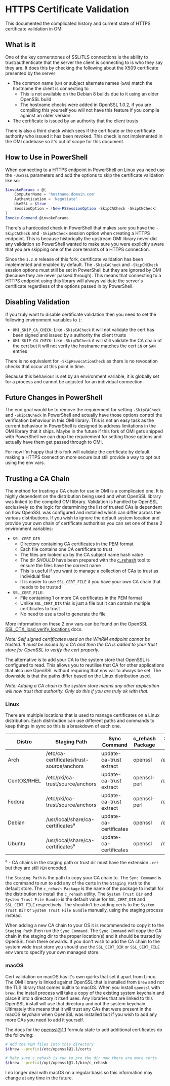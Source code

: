 # HTTPS Certificate Validation

This documented the complicated history and current state of HTTPS certificate validation in OMI

## What is it

One of the key cornerstones of SSL/TLS connections is the ability to trust/authenticate that the server the client is connecting to is who they say they are.
It does this by checking the following about the X509 certificate presented by the server

+ The common name (`CN`) or subject alternate names (`SAN`) match the hostname the client is connecting to
  + This is not available on the Debian 8 builds due to it using an older OpenSSL build
  + The hostname checks were added in OpenSSL 1.0.2, if you are compiling this yourself you will not have this feature if you compile against an older version
+ The certificate is issued by an authority that the client trusts

There is also a third check which sees if the certificate or the certificate authority who issued it has been revoked.
This check is not implemented in the OMI codebase so it's out of scope for this document.

## How to Use in PowerShell

When connecting to a HTTPS endpoint in PowerShell on Linux you need use the `-UseSSL` parameters and add the options to skip the certificate validation like so:

```powershell
$invokeParams = @{
    ComputerName = 'hostname.domain.com'
    Authentication = 'Negotiate'
    UseSSL = $true
    SessionOption = (New-PSSessionOption -SkipCACheck -SkipCNCheck)
}
Invoke-Command @invokeParams
```

There's a hardcoded check in PowerShell that makes sure you have the `-SkipCACheck` and `-SkipCNCheck` session option when creating a HTTPS endpoint.
This is because historically the upstream OMI library never did any validation so PowerShell wanted to make sure you were explicitly aware that you are skipping one of the core tenants of a HTTPS connection.

Since the `1.2.0` release of this fork, certificate validation has been implemented and enabled by default.
The `-SkipCACheck` and `-SkipCNCheck` session options must still be set in PowerShell but they are ignored by OMI (because they are never passed through).
This means that connecting to a HTTPS endpoint using this library will always validate the server's certificate regardless of the options passed in by PowerShell.

## Disabling Validation

If you truly want to disable certificate validation then you need to set the following environment variables to `1`:

* `OMI_SKIP_CA_CHECK`: Like `-SkipCACheck` it will not validate the cert has been signed and issued by a authority the client trusts
* `OMI_SKIP_CN_CHECK`: Like `-SkipCNCheck` it will still validate the CA chain of the cert but it will not verify the hostname matches the cert `CN` or `SAN` entries

There is no equivalent for `-SkipRevocationCheck` as there is no revocation checks that occur at this point in time.

Because this behaviour is set by an environment variable, it is globally set for a process and cannot be adjusted for an individual connection.

## Future Changes in PowerShell

The end goal would be to remove the requirement for setting `-SkipCACheck` and `-SkipCNCheck` in PowerShell and actually have those options control the verification behaviour in this OMI library.
This is not an easy task as the current behaviour in PowerShell is designed to address limitations in the OMI library that it ships.
Maybe in the future if this fork of OMI gets shipped with PowerShell we can drop the requirement for setting those options and actually have them get passed through to OMI.

For now I'm happy that this fork will validate the certificate by default making a HTTPS connection more secure but still provide a way to opt out using the env vars.

## Trusting a CA Chain

The method for trusting a CA chain for use in OMI is a complicated one.
It is highly dependent on the distribution being used and what OpenSSL library was linked to the compiled OMI library.
Validation is handled by OpenSSL exclusively so the logic for determining the list of trusted CAs is dependent on how OpenSSL was configured and installed which can differ across the various distributions.
If you wish to ignore the default system location and provide your own chain of certificate authorities you can set one of these 2 environment variables:

+ `SSL_CERT_DIR`
  + Directory containing CA certificates in the PEM format
  + Each file contains one CA certificate to trust
  + The files are looked up by the CA subject name hash value
  + The dir *SHOULD* have been prepared with the [c_rehash](https://www.openssl.org/docs/manmaster/man1/c_rehash.html) tool to ensure the files have the correct name
  + This is useful if you want to manage a collection of CAs to trust as individual files
  + It is easier to use `SSL_CERT_FILE` if you have your own CA chain that needs to be trusted
+ `SSL_CERT_FILE`:
  + File containing 1 or more CA certificates in the PEM format
  + Unlike `SSL_CERT_DIR` this is just a file but it can contain multiple certificates to trust
  + No need to use a tool to generate the file

More information on these 2 env vars can be found on the OpenSSL [SSL_CTX_load_verify_locations](https://www.openssl.org/docs/manmaster/man3/SSL_CTX_load_verify_locations.html) docs.

_Note: Self signed certificates used on the WinRM endpoint cannot be trusted. It must be issued by a CA and then the CA is added to your trust store for OpenSSL to verify the cert properly._

The alternative is to add your CA to the system store that OpenSSL is configured to read.
This allows you to reutilise that CA for other applications that also use OpenSSL without requiring that env var to always be set.
The downside is that the paths differ based on the Linux distribution used.

_Note: Adding a CA chain to the system store means any other application will now trust that authority. Only do this if you are truly ok with that._

### Linux

There are multiple locations that is used to manage certificates on a Linux distribution.
Each distribution can use different paths and commands to keep things in sync so this is a breakdown of each one.

| Distro | Staging Path | Sync Command | c_rehash Package | System Trust Dir | System Trust File Bundle |
| ------ | ------------ | -----------  | ---------------- | ---------------- | ------------------------ |
| Arch | /etc/ca-certificates/trust-source/anchors | update-ca-trust extract | openssl | /etc/ssl/certs | /etc/ssl/certs/ca-certificates.crt |
| CentOS/RHEL | /etc/pki/ca-trust/source/anchors | update-ca-trust extract | openssl-perl | /etc/pki/tls/certs | /etc/pki/tls/certs/ca-bundle.crt |
| Fedora | /etc/pki/ca-trust/source/anchors | update-ca-trust extract | openssl-perl | /etc/pki/tls/certs | /etc/pki/tls/certs/ca-bundle.crt |
| Debian | /usr/local/share/ca-certificates⁰ | update-ca-certificates | openssl | /etc/ssl/certs | /etc/ssl/certs/ca-certificates.crt |
| Ubuntu | /usr/local/share/ca-certificates⁰ | update-ca-certificates | openssl | /etc/ssl/certs | /etc/ssl/certs/ca-certificates.crt |

⁰ - CA chains in the staging path or trust dir must have the extension `.crt` but they are still `PEM` encoded.

The `Staging Path` is the path to copy your CA chain to.
The `Sync Command` is the command to run to add any of the certs in the `Staging Path` to the default store.
The `c_rehash Package` is the name of the package to install for the distribution to install the `c_rehash` utility.
The `System Trust Dir` and `System Trust File Bundle` is the default value for `SSL_CERT_DIR` and `SSL_CERT_FILE` respectively.
The shouldn't be adding certs to the `System Trust Dir` or `System Trust File Bundle` manually, using the staging process instead.

When adding a new CA chain to your OS it is recommended to copy it to the `Staging Path` then run the `Sync Command`.
The `Sync Command` will copy the CA chain in the staging dir to the proper location(s) and it should be trusted by OpenSSL from there onwards.
If you don't wish to add the CA chain to the system wide trust store you should use the `SSL_CERT_DIR` or `SSL_CERT_FILE` env vars to specify your own managed store.

### macOS

Cert validation on macOS has it's own quirks that set it apart from Linux.
The OMI library is linked against OpenSSL that is installed from `brew` and not the TLS library that comes builtin to macOS.
When you install `openssl` with `brew`, the install process will take a copy of the existing system keychain and place it into a directory it itself uses.
Any libraries that are linked to this OpenSSL install will use that directory and not the system keychain.
Ultimately this means that it will trust any CAs that were present in the macOS keychain when OpenSSL was installed but if you wish to add any more CAs you need to add it yourself.

The docs for the [openssl@1.1](https://formulae.brew.sh/formula/openssl@1.1#default) formula state to add additional certificates do the following:

```bash
# Add the PEM files into this directory
$(brew --prefix)/etc/openssl@1.1/certs

# Make sure c_rehash is run to pre the dir now there are more certs
$(brew --prefix)/opt/openssl@1.1/bin/c_rehash
```

I no longer deal with macOS on a regular basis so this information may change at any time in the future.
